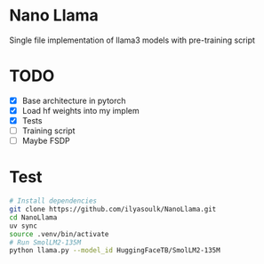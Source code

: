 # Nano Llama

Single file implementation of llama3 models with pre-training script


# TODO

- [x] Base architecture in pytorch
- [x] Load hf weights into my implem
- [x] Tests
- [ ] Training script
- [ ] Maybe FSDP

# Test

```sh
# Install dependencies
git clone https://github.com/ilyasoulk/NanoLlama.git
cd NanoLlama
uv sync
source .venv/bin/activate
# Run SmolLM2-135M
python llama.py --model_id HuggingFaceTB/SmolLM2-135M
```
